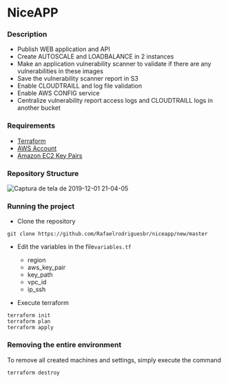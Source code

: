 
# NiceAPP

### Description

- Publish WEB application and API
- Create AUTOSCALE and LOADBALANCE in 2 instances
- Make an application vulnerability scanner to validate if there are any vulnerabilities in these images
- Save the vulnerability scanner report in S3
- Enable CLOUDTRAILL and log file validation
- Enable AWS CONFIG service
- Centralize vulnerability report access logs and CLOUDTRAILL logs in another bucket


### Requirements
- [Terraform](https://www.terraform.io/downloads.html)
- [AWS Account](https://aws.amazon.com/)
- [Amazon EC2 Key Pairs](https://docs.aws.amazon.com/AWSEC2/latest/UserGuide/ec2-key-pairs.html)

### Repository Structure
![Captura de tela de 2019-12-01 21-04-05](https://user-images.githubusercontent.com/57097868/69922884-d29a8c00-147e-11ea-897e-2c63a46fd728.png)

### Running the project

- Clone the repository
```
git clone https://github.com/Rafaelrodriguesbr/niceapp/new/master

```
- Edit the variables in the file`variables.tf` 
     -   region
     -   aws_key_pair
     -   key_path
     -   vpc_id
     -   ip_ssh


- Execute terraform

```
terraform init
terraform plan
terraform apply

```

### Removing the entire environment

To remove all created machines and settings, simply execute the command

`terraform destroy`


